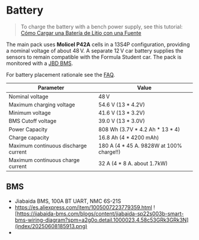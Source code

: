 # Battery

> To charge the battery with a bench power supply, see this tutorial: [Cómo Cargar una Batería de Litio con una Fuente](https://youtu.be/g1jsSbjsiTo?si=uZ7mVjXA2c-43zzz)

The main pack uses **Molicel P42A** cells in a 13S4P configuration, providing a nominal voltage of about 48 V. A separate 12 V car battery supplies the sensors to remain compatible with the Formula Student car. The pack is monitored with a [JBD BMS](https://www.notion.so/BMS-Bater-a-Kart-JBD-16078747314380e68688c3ab787fc1f7?pvs=21).

For battery placement rationale see the [FAQ](../../faq.md#battery).

| Parameter | Value |
|-----------|-------|
| Nominal voltage | 48 V |
| Maximum charging voltage | 54.6 V (13 * 4.2V) |
| Minimum voltage | 41.6 V (13 * 3.2V) |
| BMS Cutoff voltage | 39.0 V (13 * 3.0V) |
| Power Capacity | 808 Wh (3.7V * 4.2 Ah * 13 * 4) |
| Charge capacity | 16.8 Ah (4 * 4200 mAh) |
| Maximum continuous discharge current | 180 A (4 * 45 A. 9828W at 100% charge!!) |
| Maximum continuous charge current | 32 A (4 * 8 A. about 1.7kW) |

## BMS
- Jiabaida BMS, 100A BT UART, NMC 6S-21S
- https://es.aliexpress.com/item/1005007223779359.html
![https://jiabaida-bms.com/blogs/content/jiabaida-sp22s003b-smart-bms-wiring-diagram?spm=a2g0o.detail.1000023.4.58c53GRk3GRk3N](index/20250608185913.png)
- 

